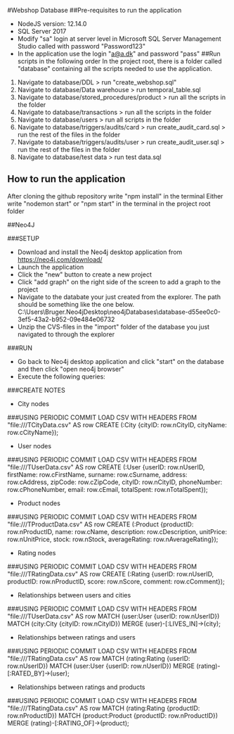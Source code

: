 #Webshop Database
##Pre-requisites to run the application
* NodeJS version: 12.14.0
* SQL Server 2017
* Modify "sa" login at server level in Microsoft SQL Server Management Studio called with password "Password123"
* In the application use the login "a@a.dk" and password "pass"
##Run scripts in the following order
In the project root, there is a folder called "database" containing all the scripts needed to use the application.

1. Navigate to database/DDL > run "create_webshop.sql"
2. Navigate to database/Data warehouse > run temporal_table.sql
3. Navigate to database/stored_procedures/product > run all the scripts in the folder
4. Navigate to database/transactions > run all the scripts in the folder
5. Navigate to database/users > run all scripts in the folder
6. Navigate to database/triggers/audits/card > run create_audit_card.sql > run the rest of the files in the folder
7. Navigate to database/triggers/audits/user > run create_audit_user.sql > run the rest of the files in the folder
8. Navigate to database/test data > run test data.sql

## How to run the application
After cloning the github repository write "npm install" in the terminal
Either write "nodemon start"  or "npm start" in the terminal in the project root folder

##Neo4J

###SETUP
- Download and install the Neo4j desktop application from https://neo4j.com/download/
- Launch the application
- Click the "new" button to create a new project
- Click "add graph" on the right side of the screen to add a graph to the project
- Navigate to the databate your just created from the explorer.
  The path should be something like the one below.
  C:\Users\Bruger\.Neo4jDesktop\neo4jDatabases\database-d55ee0c0-3ef5-43a2-b952-09e484e06732
- Unzip the CVS-files in the "import" folder of the database you just navigated to through the explorer

###RUN
- Go back to Neo4j desktop application and click "start" on the database and then click "open neo4j browser"
- Execute the following queries:

###CREATE NOTES 
- City nodes

###USING PERIODIC COMMIT
LOAD CSV WITH HEADERS FROM "file:///TCityData.csv" AS row
CREATE (:City {cityID: row.nCityID, cityName: row.cCityName});

- User nodes

###USING PERIODIC COMMIT
LOAD CSV WITH HEADERS FROM "file:///TUserData.csv" AS row
CREATE (:User {userID: row.nUserID, firstName: row.cFirstName, surname: row.cSurname, address: row.cAddress, 
zipCode: row.cZipCode, cityID: row.nCityID, phoneNumber: row.cPhoneNumber, email: row.cEmail, totalSpent: row.nTotalSpent});

- Product nodes

###USING PERIODIC COMMIT
LOAD CSV WITH HEADERS FROM "file:///TProductData.csv" AS row
CREATE (:Product {productID: row.nProductID, name: row.cName, description: row.cDescription, unitPrice: row.nUnitPrice,
stock: row.nStock, averageRating: row.nAverageRating});

- Rating nodes

###USING PERIODIC COMMIT
LOAD CSV WITH HEADERS FROM "file:///TRatingData.csv" AS row
CREATE (:Rating {userID: row.nUserID, productID: row.nProductID, score: row.nScore, comment: row.cComment});

- Relationships between users and cities

###USING PERIODIC COMMIT
LOAD CSV WITH HEADERS FROM "file:///TUserData.csv" AS row
MATCH (user:User {userID: row.nUserID})
MATCH (city:City {cityID: row.nCityID})
MERGE (user)-[:LIVES_IN]->(city);

- Relationships between ratings and users

###USING PERIODIC COMMIT
LOAD CSV WITH HEADERS FROM "file:///TRatingData.csv" AS row
MATCH (rating:Rating {userID: row.nUserID})
MATCH (user:User {userID: row.nUserID})
MERGE (rating)-[:RATED_BY]->(user);

- Relationships between ratings and products

###USING PERIODIC COMMIT
LOAD CSV WITH HEADERS FROM "file:///TRatingData.csv" AS row
MATCH (rating:Rating {productID: row.nProductID})
MATCH (product:Product {productID: row.nProductID})
MERGE (rating)-[:RATING_OF]->(product);

